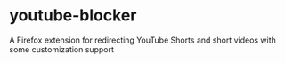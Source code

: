 # youtube-blocker
A Firefox extension for redirecting YouTube Shorts and short videos with some customization support
